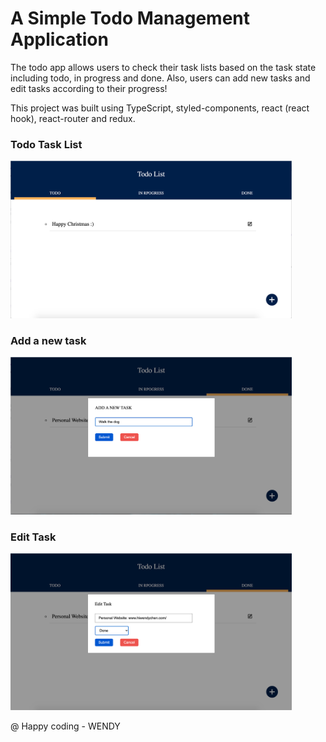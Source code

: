 # A Simple Todo Management Application

The todo app allows users to check their task lists based on the task state including todo, in progress and done. Also, users can add new tasks and edit tasks according to their progress!

This project was built using TypeScript, styled-components, react (react hook), react-router and redux.

### Todo Task List

<img src="https://github.com/WendyChenj/react-typescript/blob/master/screenshots/todo_page.png" width="450">

### Add a new task

<img src="https://github.com/WendyChenj/react-typescript/blob/master/screenshots/add-new-task.png" width="450">

### Edit Task

<img src="https://github.com/WendyChenj/react-typescript/blob/master/screenshots/edit-task.png" width="450">

@ Happy coding - WENDY
